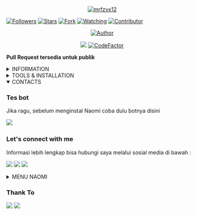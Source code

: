 <p align="center">
<a href="https://github.com/mrfzvx12"><img title="mrfzvx12" src="https://img.shields.io/badge/github-Mrfzvx12-orange.svg?style=social&logo=github"></a>
</p>

<a href="https://github.com/mrfzvx12/followers"><img title="Followers" src="https://img.shields.io/github/followers/mrfzvx12?label=Followers&style=social"></a>
<a href="https://github.com/mrfzvx12/im-lexa-v2/stargazers/"><img title="Stars" src="https://img.shields.io/github/stars/mrfzvx12/lexav3?&style=social"></a>
<a href="https://github.com/mrfzvx12/im-lexa-v2/network/members"><img title="Fork" src="https://img.shields.io/github/forks/mrfzvx12/lexav3?style=social"></a>
<a href="https://github.com/mrfzvx12/im-lexa-v2/watchers"><img title="Watching" src="https://img.shields.io/github/watchers/mrfzvx12/lexav3?label=Watching&style=social"></a>
<a href="https://github.com/mrfzvx12/im-lexa-v2/watchers"><img title="Contributor" src="https://img.shields.io/github/contributors/mrfzvx12/lexav3?logo=github&style=social"></a>
</p>

<p align="center">
<a href="https://github.com/mrfzvx12"><img title="Author" src="https://img.shields.io/badge/Lexa x Naomi-V5-orange?style=for-the-badge&logo=github"></a>
</p>


<p align="center">
<a href="https://github.com/mrfzvx12/lexav3"><img src="https://img.shields.io/github/repo-size/mrfzvx12/lexav3?label=Repo%20size&style=plastic"></a>
<a href="https://www.codefactor.io/repository/github/mrfzvx12/lexav3"><img src="https://www.codefactor.io/repository/github/mrfzvx12/lexav3/badge" alt="CodeFactor" /></a>

</p>

**Pull Request tersedia untuk publik**

<details close="close">
  <summary>INFORMATION</summary>
  
* Klik stars untuk support agar terus update
* Klik watch untuk mendapatkan notifikasi ketika ada update
* Semua fitur work bergantung pada rest api
* Versi ini hanyalah cloningan dari versi asli, jika mengalami bug/eror/api tidak aktif silahkan sempurnakan sendiri

</details>

<details close="close">
  <summary>TOOLS & INSTALLATION</summary>
  
### Tools
Aplikasi untuk menjalankan dan mempermudah mengedit keperluan bot, Kalian bisa download aplikasi di bawah pada PlayStore.

| Aplikasi | Link |
|--------|--------|
| **Termux** | [Download disini](https://play.google.com/store/apps/details?id=com.termux) |
| **Acode** | [Download disini](https://play.google.com/store/apps/details?id=com.foxdebug.acodefree) |
<p align="center">
  <div align="center">
 <code><img height="40" src="https://raw.githubusercontent.com/github/explore/80688e429a7d4ef2fca1e82350fe8e3517d3494d/topics/terminal/terminal.png"></code>
 <code><img height="40" src="https://user-images.githubusercontent.com/72728486/108440991-c9196180-7286-11eb-910e-d95691565ec8.png"></code>

  </div>
  </p>


### Install With Termux
Untuk penginstalan nya cukup simple, ikuti langkah-langkah berikut pada Aplikasi **Termux**

```bash
> pkg install git
> git clone https://github.com/mrfzvx12/Naomi
> cd Naomi
> bash install.sh
> npm start
```

setelah keluar QR code pada termux, lalu kalian scan menggunakan nomor WhatsApp yang akan di gunakan untuk bot
</details>

<details open="open">
  <summary>CONTACTS</summary>

### Tes bot
Jika ragu, sebelum menginstal Naomi coba dulu botnya disini
<p>
<a href="wa.me/6285774407693?text=.menu" target="blank"><img src="https://img.shields.io/badge/WhatsApp Bot Lexa v3-30302f?style=flat&logo=whatsapp" /></a>
</p>

### Let's connect with me
Informasi lebih lengkap bisa hubungi saya melalui sosial media di bawah :

<p>
<a href="http://wa.me/6282223014661" target="blank"><img src="https://img.shields.io/badge/Whatsapp-30302f?style=flat&logo=whatsapp" /></a>
<a href="http://www.instagram.com/mrf.zvx/" target="blank"><img src="https://img.shields.io/badge/Instagram-30302f?style=flat&logo=instagram" /></a>
<a href="https://www.facebook.com/profile.php?id=100028409167054" target="blank"><img src="https://img.shields.io/badge/Facebook-30302f?style=flat&logo=facebook" /></a>
</p>

  </details>

  <details close="close">
  <summary>MENU NAOMI</summary>

### List Menu

<details close="close">
  <summary>ABOUT NAOMI</summary>
  
| ABOUT LEXA |Yes/No|
| ------------- | ------------- |
  </details>
  
  
<details close="close">
  <summary>FUN</summary>
  
| FUN |Yes/No|
| ------------- | ------------- |
  </details>

<details close="close">
  <summary>GAME</summary>

| Game |Yes|
| ------------- | ------------- |

| DOWNLOAD |Yes|
| ------------- | ------------- |
  </details>

<details close="close">
  <summary>PICTURE</summary>

| TOOLS |Yes|
| ------------- | ------------- |

| PICTURE |Yes|
| ------------- | ------------- |
  </details>

<details close="close">
  <summary>TEXT & TOOLS</summary>

| TEXT |Yes|
| ------------- | ------------- |
  </details>

<details close="close">
  <summary>STICKER</summary>

| EDUKASI |Yes|
| ------------- | ------------- |
  </details>
  
  <details close="close">
  <summary>MEDIA</summary>

| WHEATER |Yes|
| ------------- | ------------- |
  </details>

<details close="close">
  <summary>ANIME</summary>
| Others |Yes|
| ------------- | ------------- |
  </details>
  
  <details close="close">
  <summary>ISLAM</summary>
  
| Groups |Yes|
| ------------- | ------------- |
  </details>
  
  <details close="close">
  <summary>PRIMBON & EDUKASI</summary>
  
| Groups |Yes|
| ------------- | ------------- |
  </details>
  
  <details close="close">
  <summary>WEATHER</summary>
  
| Groups |Yes|
| ------------- | ------------- |
  </details>
  
  <details close="close">
  <summary>OTHER</summary>
  
| Groups |Yes|
| ------------- | ------------- |
  </details>
  
  <details close="close">
  <summary>GROUP</summary>
  
| Groups |Yes|
| ------------- | ------------- |
  </details>
  
  <details close="close">
  <summary>PREMIUM</summary>
  
| Groups |Yes|
| ------------- | ------------- |
  </details>
  
  <details close="close">
  <summary>OWNER</summary>
  
| Groups |Yes|
| ------------- | ------------- |
  </details>
    </details>
    
### Thank To
<a href="https://github.com/MhankBarBar/MhankBarBar"><img src="https://img.shields.io/badge/MhankBarBar/Termux wabot-black?style=flat-square&logo=github"></a>
<a href="https://github.com/adiwajshing/Baileys"><img src="https://img.shields.io/badge/-adiwajshing/Baileys-black?style=flat-square&logo=github"></a>
